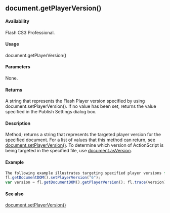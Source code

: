 ## document.getPlayerVersion()

#### Availability

Flash CS3 Professional.

#### Usage

document.getPlayerVersion()

#### Parameters

None.

#### Returns

A string that represents the Flash Player version specified by using document.setPlayerVersion(). If no value has been set, returns the value specified in the Publish Settings dialog box.

#### Description

Method; returns a string that represents the targeted player version for the specified document. For a list of values that this method can return, see [document.setPlayerVersion()](#!wielmic/developers-animatesdk-docs/test/Document_object/docum600.md).
To determine which version of ActionScript is being targeted in the specified file, use [document.asVersion](#!wielmic/developers-animatesdk-docs/test/Document_object/docume21.md).

#### Example

```javascript
The following example illustrates targeting specified player versions for the current document and then retrieving those values:
fl.getDocumentDOM().setPlayerVersion("6");
var version = fl.getDocumentDOM().getPlayerVersion(); fl.trace(version) // displays "6" fl.getDocumentDOM().setPlayerVersion("FlashPlayer10"); var version = fl.getDocumentDOM().getPlayerVersion(); fl.trace(version) // displays ""FlashPlayer10""

```
#### See also

[document.setPlayerVersion()](#!wielmic/developers-animatesdk-docs/test/Document_object/docum600.md)
